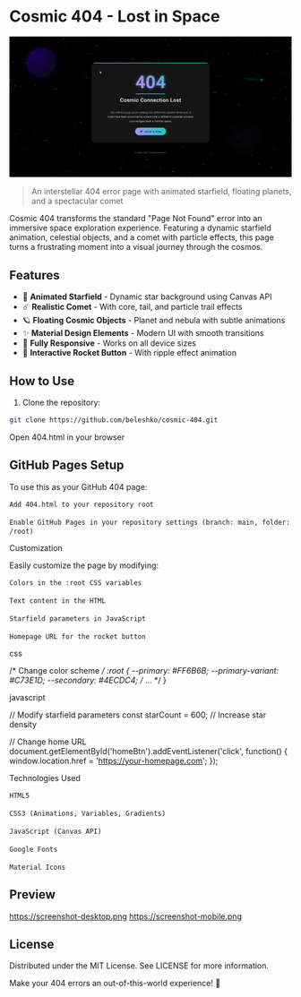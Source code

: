 # Cosmic 404 - Lost in Space

![Cosmic 404 Preview](screenshot-desktop.png)

> An interstellar 404 error page with animated starfield, floating planets, and a spectacular comet

Cosmic 404 transforms the standard "Page Not Found" error into an immersive space exploration experience. Featuring a dynamic starfield animation, celestial objects, and a comet with particle effects, this page turns a frustrating moment into a visual journey through the cosmos.

## Features

- 🌌 **Animated Starfield** - Dynamic star background using Canvas API
- ☄️ **Realistic Comet** - With core, tail, and particle trail effects
- 🪐 **Floating Cosmic Objects** - Planet and nebula with subtle animations
- ✨ **Material Design Elements** - Modern UI with smooth transitions
- 📱 **Fully Responsive** - Works on all device sizes
- 🚀 **Interactive Rocket Button** - With ripple effect animation

## How to Use

1. Clone the repository:
```bash
git clone https://github.com/beleshko/cosmic-404.git
```
Open 404.html in your browser

## GitHub Pages Setup

To use this as your GitHub 404 page:

    Add 404.html to your repository root

    Enable GitHub Pages in your repository settings (branch: main, folder: /root)

Customization

Easily customize the page by modifying:

    Colors in the :root CSS variables

    Text content in the HTML

    Starfield parameters in JavaScript

    Homepage URL for the rocket button

css

/* Change color scheme */
:root {
  --primary: #FF6B6B;
  --primary-variant: #C73E1D;
  --secondary: #4ECDC4;
  /* ... */
}

javascript

// Modify starfield parameters
const starCount = 600; // Increase star density

// Change home URL
document.getElementById('homeBtn').addEventListener('click', function() {
  window.location.href = 'https://your-homepage.com';
});

Technologies Used

    HTML5

    CSS3 (Animations, Variables, Gradients)

    JavaScript (Canvas API)

    Google Fonts

    Material Icons

## Preview

https://screenshot-desktop.png
https://screenshot-mobile.png
## License

Distributed under the MIT License. See LICENSE for more information.

Make your 404 errors an out-of-this-world experience! 🚀
